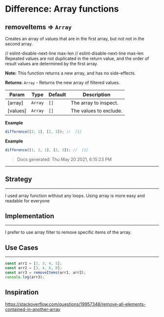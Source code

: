 # Difference: Array functions

<!-- BEGIN DOCS -->

<a name="removeItems"></a>

## removeItems ⇒ <code>Array</code>

Creates an array of values that are in the first array, but not not in the second array.

// eslint-disable-next-line max-len
// eslint-disable-next-line max-len
Repeated values are not duplicated in the return value,
and the order of result values are determined by the first array.

**Note:** This function returns a new array, and has no side-effects.

**Returns**: <code>Array</code> - Returns the new array of filtered values.

| Param    | Type               | Default         | Description            |
| -------- | ------------------ | --------------- | ---------------------- |
| [array]  | <code>Array</code> | <code>[]</code> | The array to inspect.  |
| [values] | <code>Array</code> | <code>[]</code> | The values to exclude. |

**Example**

```js
difference([2, 1], [2, 3]); //  [1]
```

**Example**

```js
difference([1, 2, 1], [2, 3]); //  [1]
```

> Docs generated: Thu May 20 2021, 6:15:23 PM

<!-- END DOCS -->

---

## Strategy

---

I used array function without any loops. Using array is more easy and readable for everyone

## Implementation

---
I prefer to use array filter to remove specific items of the array.

## Use Cases

---

```js
const arr1 = [2, 3, 4, 5];
const arr2 = [3, 4, 6, 8];
const arr3 = removeItems(arr1, arr2);
console.log(arr3);

```

## Inspiration
https://stackoverflow.com/questions/19957348/remove-all-elements-contained-in-another-array
<!--
  was there any code, blog post, video, ... that inspired your solution?
  there's nothing wrong with adapting other people's code, just give them credit!
  and say how it inspired your solution.
-->
